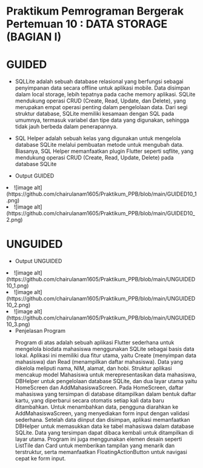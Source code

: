 # Praktikum Pemrograman Bergerak Pertemuan 10 : DATA STORAGE (BAGIAN I)

# GUIDED
- SQLLite adalah sebuah database relasional yang berfungsi sebagai penyimpanan data secara offline untuk aplikasi mobile. Data disimpan dalam local storage, lebih tepatnya pada cache memory aplikasi. SQLite mendukung operasi CRUD (Create, Read, Update, dan Delete), yang merupakan empat operasi penting dalam pengelolaan data.
Dari segi struktur database, SQLite memiliki kesamaan dengan SQL pada umumnya, termasuk variabel dan tipe data yang digunakan, sehingga tidak jauh berbeda dalam penerapannya.

- SQL Helper adalah sebuah kelas yang digunakan untuk mengelola database SQLite melalui pembuatan metode untuk mengubah data. Biasanya, SQL Helper memanfaatkan plugin Flutter seperti sqflite, yang mendukung operasi CRUD (Create, Read, Update, Delete) pada database SQLite

- Output GUIDED
<li> ![image alt](https://github.com/chairulanam1605/Praktikum_PPB/blob/main/GUIDED10_1.png)
<li> ![image alt](https://github.com/chairulanam1605/Praktikum_PPB/blob/main/GUIDED10_2.png)

# UNGUIDED
- Output UNGUIDED
<li> ![image alt](https://github.com/chairulanam1605/Praktikum_PPB/blob/main/UNGUIDED10_1.png)
<li> ![image alt](https://github.com/chairulanam1605/Praktikum_PPB/blob/main/UNGUIDED10_2.png)
<li> ![image alt](https://github.com/chairulanam1605/Praktikum_PPB/blob/main/UNGUIDED10_3.png)

- Penjelasan Program
<ul> Program di atas adalah sebuah aplikasi Flutter sederhana untuk mengelola biodata mahasiswa menggunakan SQLite sebagai basis data lokal. Aplikasi ini memiliki dua fitur utama, yaitu Create (menyimpan data mahasiswa) dan Read (menampilkan daftar mahasiswa). Data yang dikelola meliputi nama, NIM, alamat, dan hobi. Struktur aplikasi mencakup model Mahasiswa untuk merepresentasikan data mahasiswa, DBHelper untuk pengelolaan database SQLite, dan dua layar utama yaitu HomeScreen dan AddMahasiswaScreen. Pada HomeScreen, daftar mahasiswa yang tersimpan di database ditampilkan dalam bentuk daftar kartu, yang diperbarui secara otomatis setiap kali data baru ditambahkan. Untuk menambahkan data, pengguna diarahkan ke AddMahasiswaScreen, yang menyediakan form input dengan validasi sederhana. Setelah data diinput dan disimpan, aplikasi memanfaatkan DBHelper untuk memasukkan data ke tabel mahasiswa dalam database SQLite. Data yang tersimpan dapat dibaca kembali untuk ditampilkan di layar utama. Program ini juga menggunakan elemen desain seperti ListTile dan Card untuk memberikan tampilan yang menarik dan terstruktur, serta memanfaatkan FloatingActionButton untuk navigasi cepat ke form input.
